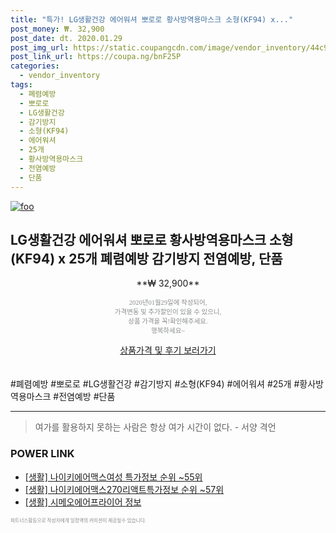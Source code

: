 ```yaml
--- 
title: "특가! LG생활건강 에어워셔 뽀로로 황사방역용마스크 소형(KF94) x..." 
post_money: ₩. 32,900 
post_date: dt. 2020.01.29 
post_img_url: https://static.coupangcdn.com/image/vendor_inventory/44c9/e78d4807490bdfd5f4c3525c6bd9ada2c0df51bc3114e4edc189c952a20e.jpg 
post_link_url: https://coupa.ng/bnF25P 
categories: 
  - vendor_inventory 
tags: 
  - 폐렴예방 
  - 뽀로로 
  - LG생활건강 
  - 감기방지 
  - 소형(KF94) 
  - 에어워셔 
  - 25개 
  - 황사방역용마스크 
  - 전염예방 
  - 단품 
--- 
```

[![foo](https://static.coupangcdn.com/image/vendor_inventory/44c9/e78d4807490bdfd5f4c3525c6bd9ada2c0df51bc3114e4edc189c952a20e.jpg)](https://coupa.ng/bnF25P) 

## LG생활건강 에어워셔 뽀로로 황사방역용마스크 소형(KF94) x 25개 폐렴예방 감기방지 전염예방, 단품 
<p style="text-align: center;">**₩ 32,900**</p> 
<p style="text-align: center;"><span style="color: #898c8f; font-family: Georgia,Times,serif; font-size: 0.75em;">2020년01월29일에 작성되어, <br>가격변동 및 추가할인이 있을 수 있으니,<br> 상품 가격을 꼭!확인해주세요.<br>행복하세요~</span> 
</p>	 
<div markdown="0" style="text-align: center;"><a href="https://coupa.ng/bnF25P" class="btn btn--success">상품가격 및 후기 보러가기</a></div> 
<br><br> 
  #폐렴예방 #뽀로로 #LG생활건강 #감기방지 #소형(KF94) #에어워셔 #25개 #황사방역용마스크 #전염예방 #단품 
<hr> 

> 여가를 활용하지 못하는 사람은 항상 여가 시간이 없다. - 서양 격언 


### POWER LINK

* <a href="https://blog.naver.com/sakai111/221779783006" target="_blank"> [생활] 나이키에어맥스여성 특가정보 순위 ~55위</a>
* <a href="https://blog.naver.com/sakai111/221770850370" target="_blank"> [생활] 나이키에어맥스270리액트특가정보 순위 ~57위</a>
* <a href="https://blog.naver.com/sakai111/221763170225" target="_blank"> [생활] 시메오에어프라이어 정보 </a>

<span style="color: #898c8f; font-family: Georgia,Times,serif; font-size: 0.55em;">파트너스활동으로 작성자에게 일정액의 커미션이 제공될수 있습니다.</span> 
